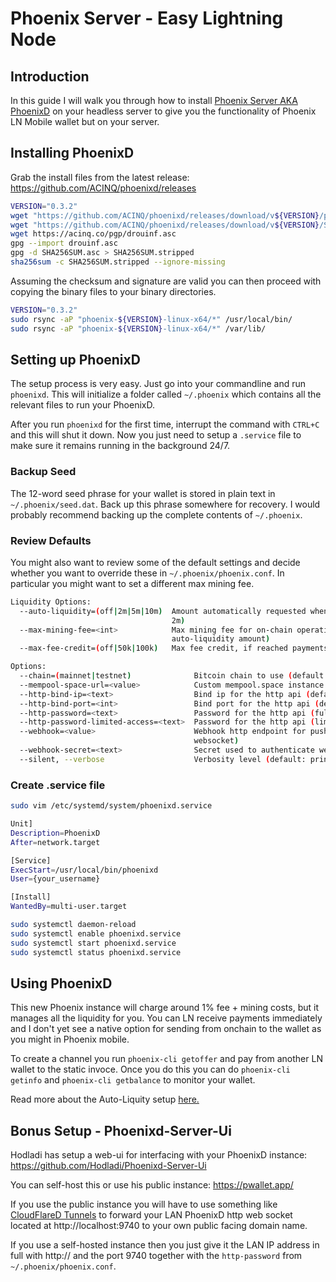 # Phoenix Server - Easy Lightning Node

## Introduction
In this guide I will walk you through how to install [Phoenix Server AKA PhoenixD](https://github.com/ACINQ/phoenixd) on your headless server to give you the functionality of Phoenix LN Mobile wallet but on your server.

## Installing PhoenixD

Grab the install files from the latest release: https://github.com/ACINQ/phoenixd/releases
```bash
VERSION="0.3.2"
wget "https://github.com/ACINQ/phoenixd/releases/download/v${VERSION}/phoenix-${VERSION}-linux-x64.zip"
wget "https://github.com/ACINQ/phoenixd/releases/download/v${VERSION}/SHA256SUM.asc"
wget https://acinq.co/pgp/drouinf.asc
gpg --import drouinf.asc
gpg -d SHA256SUM.asc > SHA256SUM.stripped
sha256sum -c SHA256SUM.stripped --ignore-missing
```

Assuming the checksum and signature are valid you can then proceed with copying the binary files to your binary directories.
```bash
VERSION="0.3.2"
sudo rsync -aP "phoenix-${VERSION}-linux-x64/*" /usr/local/bin/
sudo rsync -aP "phoenix-${VERSION}-linux-x64/*" /var/lib/
```

## Setting up PhoenixD

The setup process is very easy. Just go into your commandline and run `phoenixd`. This will initialize a folder called `~/.phoenix` which contains all the relevant files to run your PhoenixD.

After you run `phoenixd` for the first time, interrupt the command with `CTRL+C` and this will shut it down. Now you just need to setup a `.service` file to make sure it remains running in the background 24/7.

### Backup Seed

The 12-word seed phrase for your wallet is stored in plain text in `~/.phoenix/seed.dat`. Back up this phrase somewhere for recovery. I would probably recommend backing up the complete contents of `~/.phoenix`.

### Review Defaults
You might also want to review some of the default settings and decide whether you want to override these in `~/.phoenix/phoenix.conf`. In particular you might want to set a different max mining fee.
```bash
Liquidity Options:
  --auto-liquidity=(off|2m|5m|10m)  Amount automatically requested when inbound liquidity is needed (default:
                                    2m)
  --max-mining-fee=<int>            Max mining fee for on-chain operations, in satoshis (default: 1% of
                                    auto-liquidity amount)
  --max-fee-credit=(off|50k|100k)   Max fee credit, if reached payments will be rejected (default: 100k)

Options:
  --chain=(mainnet|testnet)              Bitcoin chain to use (default: mainnet)
  --mempool-space-url=<value>            Custom mempool.space instance
  --http-bind-ip=<text>                  Bind ip for the http api (default: 127.0.0.1)
  --http-bind-port=<int>                 Bind port for the http api (default: 9740)
  --http-password=<text>                 Password for the http api (full access)
  --http-password-limited-access=<text>  Password for the http api (limited access)
  --webhook=<value>                      Webhook http endpoint for push notifications (alternative to
                                         websocket)
  --webhook-secret=<text>                Secret used to authenticate webhook calls
  --silent, --verbose                    Verbosity level (default: prints high-level info to the console)
```

### Create .service file

```bash
sudo vim /etc/systemd/system/phoenixd.service
```

```bash
Unit]
Description=PhoenixD
After=network.target

[Service]
ExecStart=/usr/local/bin/phoenixd
User={your_username}

[Install]
WantedBy=multi-user.target
```

```bash
sudo systemctl daemon-reload
sudo systemctl enable phoenixd.service
sudo systemctl start phoenixd.service
sudo systemctl status phoenixd.service
```

## Using PhoenixD

This new Phoenix instance will charge around 1% fee + mining costs, but it manages all the liquidity for you. You can LN receive payments immediately and I don't yet see a native option for sending from onchain to the wallet as you might in Phoenix mobile.

To create a channel you run `phoenix-cli getoffer` and pay from another LN wallet to the static invoce. Once you do this you can do `phoenix-cli getinfo` and `phoenix-cli getbalance` to monitor your wallet.

Read more about the Auto-Liquity setup [here.](https://phoenix.acinq.co/server/auto-liquidity)

## Bonus Setup - Phoenixd-Server-Ui

Hodladi has setup a web-ui for interfacing with your PhoenixD instance:
https://github.com/Hodladi/Phoenixd-Server-Ui

You can self-host this or use his public instance: https://pwallet.app/

If you use the public instance you will have to use something like [CloudFlareD Tunnels](https://www.cloudflare.com/products/tunnel/) to forward your LAN PhoenixD http web socket located at http://localhost:9740 to your own public facing domain name.

If you use a self-hosted instance then you just give it the LAN IP address in full with http:// and the port 9740 together with the `http-password` from `~/.phoenix/phoenix.conf`.

